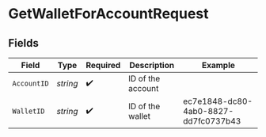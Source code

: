 # GetWalletForAccountRequest


## Fields

| Field                                | Type                                 | Required                             | Description                          | Example                              |
| ------------------------------------ | ------------------------------------ | ------------------------------------ | ------------------------------------ | ------------------------------------ |
| `AccountID`                          | *string*                             | :heavy_check_mark:                   | ID of the account                    |                                      |
| `WalletID`                           | *string*                             | :heavy_check_mark:                   | ID of the wallet                     | ec7e1848-dc80-4ab0-8827-dd7fc0737b43 |